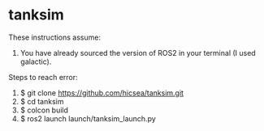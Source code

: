 # tanksim

These instructions assume:
1) You have already sourced the version of ROS2 in your terminal (I used galactic).

Steps to reach error:
1) $ git clone https://github.com/hicsea/tanksim.git
2) $ cd tanksim
3) $ colcon build
4) $ ros2 launch launch/tanksim_launch.py
